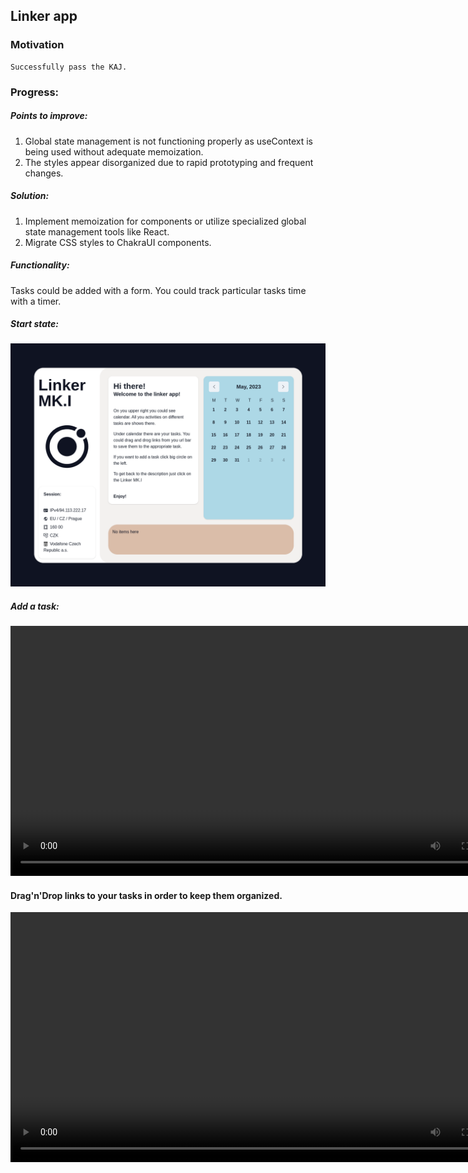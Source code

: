 ## Linker app

### Motivation
    Successfully pass the KAJ.

### Progress: 

##### Points to improve:
1) Global state management is not functioning properly as useContext is being used without adequate memoization.
2) The styles appear disorganized due to rapid prototyping and frequent changes.

##### Solution:
1) Implement memoization for components or utilize specialized global state management tools like React.
2) Migrate CSS styles to ChakraUI components.

##### Functionality:
Tasks could be added with a form. You could track particular tasks time with a timer.


##### Start state:

<img src="./public/start.png" width="800px">

##### Add a task:

<video controls width="800"> 
    <source src="./public/addtask.webm" type="video/webm">
</video>


#### Drag'n'Drop links to your tasks in order to keep them organized.

<video controls width="800"> 
    <source src="./public/draganddrop.webm" type="video/webm">
</video>
